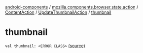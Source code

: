 [android-components](../../../index.md) / [mozilla.components.browser.state.action](../../index.md) / [ContentAction](../index.md) / [UpdateThumbnailAction](index.md) / [thumbnail](./thumbnail.md)

# thumbnail

`val thumbnail: <ERROR CLASS>` [(source)](https://github.com/mozilla-mobile/android-components/blob/master/components/browser/state/src/main/java/mozilla/components/browser/state/action/BrowserAction.kt#L151)